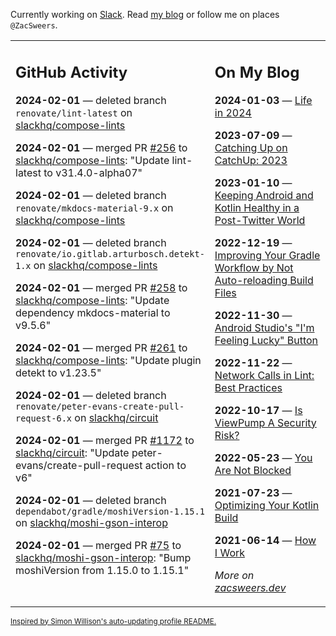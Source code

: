 Currently working on [Slack](https://slack.com/). Read [my blog](https://zacsweers.dev/) or follow me on places `@ZacSweers`.

<table><tr><td valign="top" width="60%">

## GitHub Activity
<!-- githubActivity starts -->
**2024-02-01** — deleted branch `renovate/lint-latest` on [slackhq/compose-lints](https://github.com/slackhq/compose-lints)

**2024-02-01** — merged PR [#256](https://github.com/slackhq/compose-lints/pull/256) to [slackhq/compose-lints](https://github.com/slackhq/compose-lints): "Update lint-latest to v31.4.0-alpha07"

**2024-02-01** — deleted branch `renovate/mkdocs-material-9.x` on [slackhq/compose-lints](https://github.com/slackhq/compose-lints)

**2024-02-01** — deleted branch `renovate/io.gitlab.arturbosch.detekt-1.x` on [slackhq/compose-lints](https://github.com/slackhq/compose-lints)

**2024-02-01** — merged PR [#258](https://github.com/slackhq/compose-lints/pull/258) to [slackhq/compose-lints](https://github.com/slackhq/compose-lints): "Update dependency mkdocs-material to v9.5.6"

**2024-02-01** — merged PR [#261](https://github.com/slackhq/compose-lints/pull/261) to [slackhq/compose-lints](https://github.com/slackhq/compose-lints): "Update plugin detekt to v1.23.5"

**2024-02-01** — deleted branch `renovate/peter-evans-create-pull-request-6.x` on [slackhq/circuit](https://github.com/slackhq/circuit)

**2024-02-01** — merged PR [#1172](https://github.com/slackhq/circuit/pull/1172) to [slackhq/circuit](https://github.com/slackhq/circuit): "Update peter-evans/create-pull-request action to v6"

**2024-02-01** — deleted branch `dependabot/gradle/moshiVersion-1.15.1` on [slackhq/moshi-gson-interop](https://github.com/slackhq/moshi-gson-interop)

**2024-02-01** — merged PR [#75](https://github.com/slackhq/moshi-gson-interop/pull/75) to [slackhq/moshi-gson-interop](https://github.com/slackhq/moshi-gson-interop): "Bump moshiVersion from 1.15.0 to 1.15.1"
<!-- githubActivity ends -->
</td><td valign="top" width="40%">

## On My Blog
<!-- blog starts -->
**2024-01-03** — [Life in 2024](https://www.zacsweers.dev/life-in-2024/)

**2023-07-09** — [Catching Up on CatchUp: 2023](https://www.zacsweers.dev/catching-up-on-catchup-2023/)

**2023-01-10** — [Keeping Android and Kotlin Healthy in a Post-Twitter World](https://www.zacsweers.dev/keeping-android-healthy/)

**2022-12-19** — [Improving Your Gradle Workflow by Not Auto-reloading Build Files](https://www.zacsweers.dev/improving-your-workflow-by-not-auto-reloading-build-files/)

**2022-11-30** — [Android Studio's "I'm Feeling Lucky" Button](https://www.zacsweers.dev/android-studios-im-feeling-lucky-button/)

**2022-11-22** — [Network Calls in Lint: Best Practices](https://www.zacsweers.dev/network-calls-in-lint-best-practices/)

**2022-10-17** — [Is ViewPump A Security Risk?](https://www.zacsweers.dev/is-viewpump-a-security-risk/)

**2022-05-23** — [You Are Not Blocked](https://www.zacsweers.dev/you-are-not-blocked/)

**2021-07-23** — [Optimizing Your Kotlin Build](https://www.zacsweers.dev/optimizing-your-kotlin-build/)

**2021-06-14** — [How I Work](https://www.zacsweers.dev/how-i-work/)
<!-- blog ends -->
_More on [zacsweers.dev](https://zacsweers.dev/)_
</td></tr></table>

<sub><a href="https://simonwillison.net/2020/Jul/10/self-updating-profile-readme/">Inspired by Simon Willison's auto-updating profile README.</a></sub>